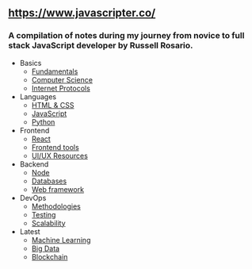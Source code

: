 ## https://www.javascripter.co/

### A compilation of notes during my journey from novice to full stack JavaScript developer by Russell Rosario.

- Basics
  - [Fundamentals](content/basics/fundamentals.md)
  - [Computer Science](content/basics/cs.md)
  - [Internet Protocols](content/basics/ip.md)
- Languages
  - [HTML & CSS](content/languages/html_css.md)
  - [JavaScript](content/languages/js.md)
  - [Python](content/languages/python.md)
- Frontend
  - [React](content/frontend/react.md)
  - [Frontend tools](content/frontend/frameworks.md)
  - [UI/UX Resources](content/frontend/resources.md)
- Backend
  - [Node](content/backend/node.md)
  - [Databases](content/backend/databases.md)
  - [Web framework](content/backend/web_framework.md)
- DevOps
  - [Methodologies](content/devops/methodologies.md)
  - [Testing](content/devops/testing.md)
  - [Scalability](content/devops/scalability.md)
- Latest
  - [Machine Learning](content/latest/machine_learning.md)
  - [Big Data](content/latest/big_data.md)
  - [Blockchain](content/latest/blockchain.md)
